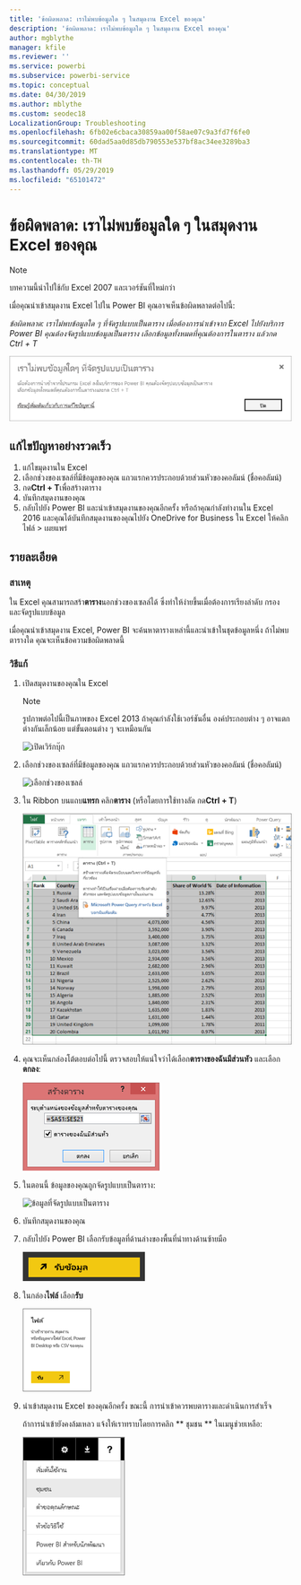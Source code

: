 ```yaml
---
title: 'ข้อผิดพลาด: เราไม่พบข้อมูลใด ๆ ในสมุดงาน Excel ของคุณ'
description: 'ข้อผิดพลาด: เราไม่พบข้อมูลใด ๆ ในสมุดงาน Excel ของคุณ'
author: mgblythe
manager: kfile
ms.reviewer: ''
ms.service: powerbi
ms.subservice: powerbi-service
ms.topic: conceptual
ms.date: 04/30/2019
ms.author: mblythe
ms.custom: seodec18
LocalizationGroup: Troubleshooting
ms.openlocfilehash: 6fb02e6cbaca30859aa00f58ae07c9a3fd7f6fe0
ms.sourcegitcommit: 60dad5aa0d85db790553e537bf8ac34ee3289ba3
ms.translationtype: MT
ms.contentlocale: th-TH
ms.lasthandoff: 05/29/2019
ms.locfileid: "65101472"
---
```

# <a name="error-we-couldnt-find-any-data-in-your-excel-workbook"></a>ข้อผิดพลาด: เราไม่พบข้อมูลใด ๆ ในสมุดงาน Excel ของคุณ

>[!NOTE]  
>บทความนี้นำไปใช้กับ Excel 2007 และเวอร์ชันที่ใหม่กว่า

เมื่อคุณนำเข้าสมุดงาน Excel ไปใน Power BI คุณอาจเห็นข้อผิดพลาดต่อไปนี้:

*ข้อผิดพลาด: เราไม่พบข้อมูลใด ๆ ที่จัดรูปแบบเป็นตาราง เมื่อต้องการนำเข้าจาก Excel ไปยังบริการ Power BI คุณต้องจัดรูปแบบข้อมูลเป็นตาราง เลือกข้อมูลทั้งหมดที่คุณต้องการในตาราง แล้วกด Ctrl + T*

![ไม่พบข้อมูลในสมุดงาน](media/service-admin-troubleshoot-excel-workbook-data/power-bi-we-couldnt-find-any-data.png)

## <a name="quick-solution"></a>แก้ไขปัญหาอย่างรวดเร็ว
1. แก้ไขมุดงานใน Excel
2. เลือกช่วงของเซลล์ที่มีข้อมูลของคุณ แถวแรกควรประกอบด้วยส่วนหัวของคอลัมน์ (ชื่อคอลัมน์)
3. กด**Ctrl + T**เพื่อสร้างตาราง
4. บันทึกสมุดงานของคุณ
5. กลับไปยัง Power BI และนำเข้าสมุดงานของคุณอีกครั้ง หรือถ้าคุณกำลังทำงานใน Excel 2016 และคุณได้บันทึกสมุดงานของคุณไปยัง OneDrive for Business ใน Excel ให้คลิกไฟล์ > เผยแพร่

## <a name="details"></a>รายละเอียด
### <a name="cause"></a>สาเหตุ
ใน Excel คุณสามารถสร้า**ตาราง**นอกช่วงของเซลล์ได้ ซึ่งทำให้ง่ายขึ้นเมื่อต้องการเรียงลำดับ กรอง และจัดรูปแบบข้อมูล

เมื่อคุณนำเข้าสมุดงาน Excel, Power BI จะค้นหาตารางเหล่านี้และนำเข้าในชุดข้อมูลหนึ่ง ถ้าไม่พบตารางใด คุณจะเห็นข้อความข้อผิดพลาดนี้

### <a name="solution"></a>วิธีแก้
1. เปิดสมุดงานของคุณใน Excel 
    >[!NOTE]
    >รูปภาพต่อไปนี้เป็นภาพของ Excel 2013 ถ้าคุณกำลังใช้เวอร์ชันอื่น องค์ประกอบต่าง ๆ อาจแตกต่างกันเล็กน้อย แต่ขั้นตอนต่าง ๆ จะเหมือนกัน
    
    ![เปิดเวิร์กบุ๊ก](media/service-admin-troubleshoot-excel-workbook-data/power-bi-troubleshoot-excel-worksheet-1.png)
2. เลือกช่วงของเซลล์ที่มีข้อมูลของคุณ แถวแรกควรประกอบด้วยส่วนหัวของคอลัมน์ (ชื่อคอลัมน์)
   
    ![เลือกช่วงของเซลล์](media/service-admin-troubleshoot-excel-workbook-data/power-bi-troubleshoot-excel-worksheet-2.png)
3. ใน Ribbon บนแถบ**แทรก** คลิก**ตาราง** (หรือโดยการใช้ทางลัด กด**Ctrl + T**)
   
    ![ใส่ตาราง](media/service-admin-troubleshoot-excel-workbook-data/power-bi-troubleshoot-excel-worksheet-3.png)
4. คุณจะเห็นกล่องโต้ตอบต่อไปนี้ ตรวจสอบให้แน่ใจว่าได้เลือก**ตารางของฉันมีส่วนหัว** และเลือก**ตกลง**:
   
    ![สร้างตาราง](media/service-admin-troubleshoot-excel-workbook-data/power-bi-troubleshoot-excel-create-table.png)
5. ในตอนนี้ ข้อมูลของคุณถูกจัดรูปแบบเป็นตาราง:
   
    ![ข้อมูลที่จัดรูปแบบเป็นตาราง](media/service-admin-troubleshoot-excel-workbook-data/power-bi-troubleshoot-excel-table.png)
6. บันทึกสมุดงานของคุณ
7. กลับไปยัง Power BI เลือกรับข้อมูลที่ด้านล่างของพื้นที่นำทางด้านซ้ายมือ
   
    ![รับข้อมูล](media/service-admin-troubleshoot-excel-workbook-data/power-bi-get-data.png)
8. ในกล่อง**ไฟล์** เลือก**รับ**
   
    ![รับไฟล์](media/service-admin-troubleshoot-excel-workbook-data/power-bi-get-files.png)
9. นำเข้าสมุดงาน Excel ของคุณอีกครั้ง ขณะนี้ การนำเข้าควรพบตารางและดำเนินการสำเร็จ
   
    ถ้าการนำเข้ายังคงล้มเหลว แจ้งให้เราทราบโดยการคลิก ** ชุมชน ** ในเมนูช่วยเหลือ:
   
    ![ลิงก์ไปยังกลุ่มชุมชน](media/service-admin-troubleshoot-excel-workbook-data/power-bi-question-menu-community.png)
